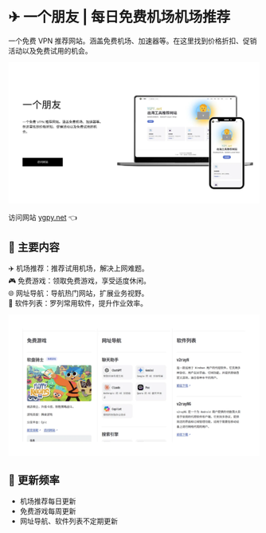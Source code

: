 # ✈ 一个朋友 | 每日免费机场机场推荐

一个免费 VPN 推荐网站。涵盖免费机场、加速器等。在这里找到价格折扣、促销活动以及免费试用的机会。

![一个免费 VPN 推荐网站](ygpy_net.webp)

访问网站 [ygpy.net](https://ygpy.net/) 👈

## 📄 主要内容

✈️ 机场推荐：推荐试用机场，解决上网难题。  
🎮 免费游戏：领取免费游戏，享受适度休闲。  
🌐 网址导航：导航热门网站，扩展业务视野。  
💾 软件列表：罗列常用软件，提升作业效率。  

![出海工具推荐网站](ygpy.webp)

## 🔄 更新频率

- 机场推荐每日更新
- 免费游戏每周更新
- 网址导航、软件列表不定期更新
